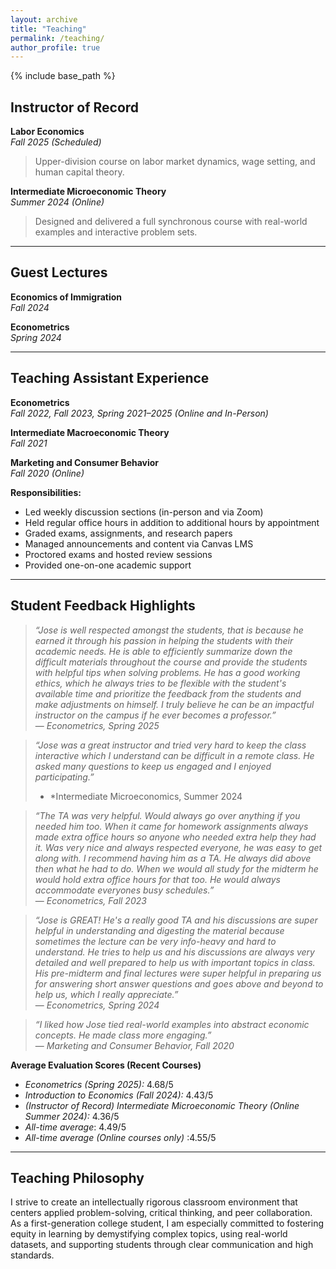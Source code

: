 ```yaml
---
layout: archive
title: "Teaching"
permalink: /teaching/
author_profile: true
---
```


{% include base_path %}

## Instructor of Record

**Labor Economics**  
*Fall 2025 (Scheduled)*  
> Upper-division course on labor market dynamics, wage setting, and human capital theory.

**Intermediate Microeconomic Theory**  
*Summer 2024 (Online)*  
> Designed and delivered a full synchronous course with real-world examples and interactive problem sets.

---

## Guest Lectures

**Economics of Immigration**  
*Fall 2024*  

**Econometrics**  
*Spring 2024*  

---

## Teaching Assistant Experience

**Econometrics**  
*Fall 2022, Fall 2023, Spring 2021–2025 (Online and In-Person)*

**Intermediate Macroeconomic Theory**  
*Fall 2021*

**Marketing and Consumer Behavior**  
*Fall 2020 (Online)*

**Responsibilities:**  
- Led weekly discussion sections (in-person and via Zoom)  
- Held regular office hours in addition to additional hours by appointment
- Graded exams, assignments, and research papers  
- Managed announcements and content via Canvas LMS  
- Proctored exams and hosted review sessions  
- Provided one-on-one academic support

---

## Student Feedback Highlights

> *“Jose is well respected amongst the students, that is because he earned it through his passion in helping the students with their academic needs. He is able to efficiently summarize down the difficult materials throughout the course and provide the students with helpful tips when solving problems. He has a good working ethics, which he always tries to be flexible with the student's available time and prioritize the feedback from the students and make adjustments on himself. I truly believe he can be an impactful instructor on the campus if he ever becomes a professor.”*  
> — *Econometrics, Spring 2025*

> *“Jose was a great instructor and tried very hard to keep the class interactive which I understand can be difficult in a remote class. He asked many questions to keep us engaged and I enjoyed participating.”*
> - *Intermediate Microeconomics, Summer 2024 



> *“The TA was very helpful. Would always go over anything if you needed him too. When it came for homework assignments always made
extra office hours so anyone who needed extra help they had it. Was very nice and always respected everyone, he was easy to get along
with. I recommend having him as a TA. He always did above then what he had to do. When we would all study for the midterm he would
hold extra office hours for that too. He would always accommodate everyones busy schedules.”*  
> — *Econometrics, Fall 2023*

> *“Jose is GREAT! He's a really good TA and his discussions are super helpful in understanding and digesting the material because
sometimes the lecture can be very info-heavy and hard to understand. He tries to help us and his discussions are always very detailed and
well prepared to help us with important topics in class.
His pre-midterm and final lectures were super helpful in preparing us for answering short answer questions and goes above and beyond to
help us, which I really appreciate.”*  
> — *Econometrics, Spring 2024*

> *“I liked how Jose tied real-world examples into abstract economic concepts. He made class more engaging.”*  
> — *Marketing and Consumer Behavior, Fall 2020*

**Average Evaluation Scores (Recent Courses)**  
- *Econometrics (Spring 2025):* 4.68/5
- *Introduction to Economics (Fall 2024):* 4.43/5 
- *(Instructor of Record) Intermediate Microeconomic Theory (Online Summer 2024):* 4.36/5
- *All-time average*: 4.49/5
- *All-time average (Online courses only)* :4.55/5
>
---

## Teaching Philosophy

I strive to create an  intellectually rigorous classroom environment that centers applied problem-solving, critical thinking, and peer collaboration. As a first-generation college student, I am especially committed to fostering equity in learning by demystifying complex topics, using real-world datasets, and supporting students through clear communication and high standards.
